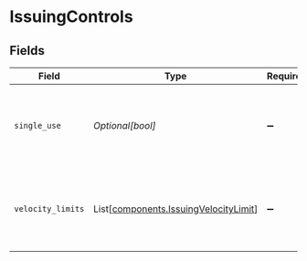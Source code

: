 # IssuingControls


## Fields

| Field                                                                                        | Type                                                                                         | Required                                                                                     | Description                                                                                  |
| -------------------------------------------------------------------------------------------- | -------------------------------------------------------------------------------------------- | -------------------------------------------------------------------------------------------- | -------------------------------------------------------------------------------------------- |
| `single_use`                                                                                 | *Optional[bool]*                                                                             | :heavy_minus_sign:                                                                           | Indicates if the card is single-use. If true, the card closes after the first authorization. |
| `velocity_limits`                                                                            | List[[components.IssuingVelocityLimit](../../models/components/issuingvelocitylimit.md)]     | :heavy_minus_sign:                                                                           | Sets the spending limit per time interval. Only one limit per interval is supported.         |